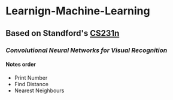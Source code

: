 # Learnign-Machine-Learning #
## Based on Standford's [CS231n](http://cs231n.stanford.edu/ "CS231n") ##
### *Convolutional Neural Networks for Visual Recognition* ###
#### Notes order ####
- Print Number
- Find Distance
- Nearest Neighbours
